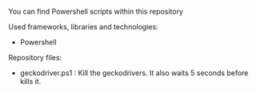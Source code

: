 You can find Powershell scripts within this repository

Used frameworks, libraries and technologies:

- Powershell

Repository files:

- geckodriver.ps1 : Kill the geckodrivers. It also waits 5 seconds before kills it.